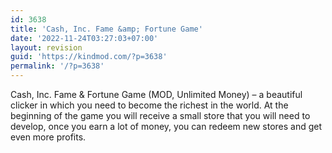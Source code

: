 ```yaml
---
id: 3638
title: 'Cash, Inc. Fame &amp; Fortune Game'
date: '2022-11-24T03:27:03+07:00'
layout: revision
guid: 'https://kindmod.com/?p=3638'
permalink: '/?p=3638'
---
```


Cash, Inc. Fame &amp; Fortune Game (MOD, Unlimited Money) – a beautiful clicker in which you need to become the richest in the world. At the beginning of the game you will receive a small store that you will need to develop, once you earn a lot of money, you can redeem new stores and get even more profits.